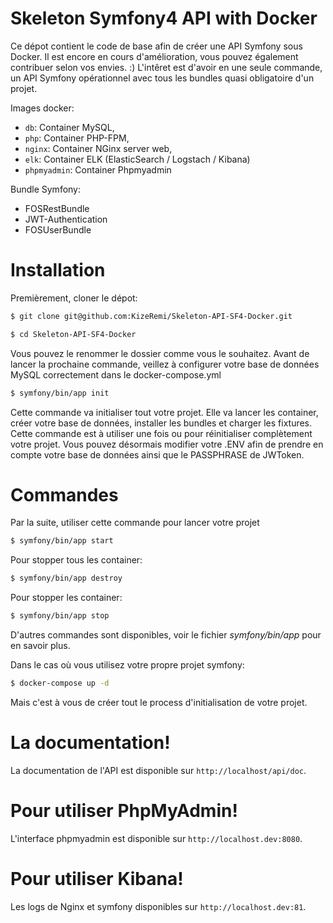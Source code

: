 Skeleton Symfony4 API with Docker
==============

Ce dépot contient le code de base afin de créer une API Symfony sous Docker. Il est encore en cours d'amélioration, vous pouvez également contribuer selon vos envies. :)
L'intêret est d'avoir en une seule commande, un API Symfony opérationnel avec tous les bundles quasi obligatoire d'un projet.

Images docker: 
* `db`: Container MySQL,
* `php`: Container PHP-FPM,
* `nginx`: Container NGinx server web,
* `elk`: Container ELK (ElasticSearch / Logstach / Kibana)
* `phpmyadmin`: Container Phpmyadmin

Bundle Symfony:
* FOSRestBundle
* JWT-Authentication
* FOSUserBundle

# Installation

Premièrement, cloner le dépot:

```bash
$ git clone git@github.com:KizeRemi/Skeleton-API-SF4-Docker.git
```

```bash
$ cd Skeleton-API-SF4-Docker
```
Vous pouvez le renommer le dossier comme vous le souhaitez. Avant de lancer la prochaine commande, veillez à configurer votre base de données MySQL correctement dans le docker-compose.yml


```bash
$ symfony/bin/app init
```

Cette commande va initialiser tout votre projet. Elle va lancer les container, créer votre base de données, installer les bundles et charger les fixtures. Cette commande est à utiliser une fois ou pour réinitialiser complètement votre projet. Vous pouvez désormais modifier votre .ENV afin de prendre en compte votre base de données ainsi que le PASSPHRASE de JWToken.

# Commandes 

Par la suite, utiliser cette commande pour lancer votre projet
```bash
$ symfony/bin/app start
```

Pour stopper tous les container:
```bash
$ symfony/bin/app destroy
```

Pour stopper les container:
```bash
$ symfony/bin/app stop
```

D'autres commandes sont disponibles, voir le fichier *symfony/bin/app* pour en savoir plus.

Dans le cas où vous utilisez votre propre projet symfony:
```bash
$ docker-compose up -d
```
Mais c'est à vous de créer tout le process d'initialisation de votre projet.

# La documentation!
La documentation de l'API est disponible sur `http://localhost/api/doc`.

# Pour utiliser PhpMyAdmin!
L'interface phpmyadmin est disponible sur `http://localhost.dev:8080`.

# Pour utiliser Kibana!
Les logs de Nginx et symfony disponibles sur `http://localhost.dev:81`.
